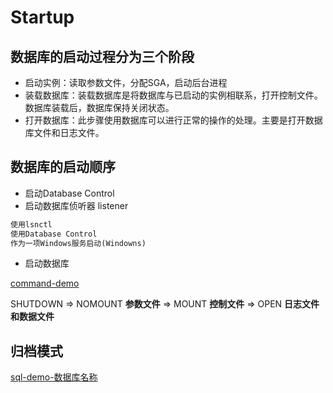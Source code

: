 # Startup

## 数据库的启动过程分为三个阶段

- 启动实例：读取参数文件，分配SGA，启动后台进程
- 装载数据库：装载数据库是将数据库与已启动的实例相联系，打开控制文件。数据库装载后，数据库保持关闭状态。
- 打开数据库：此步骤使用数据库可以进行正常的操作的处理。主要是打开数据库文件和日志文件。 

## 数据库的启动顺序

- 启动Database Control
- 启动数据库侦听器 listener
```html
使用lsnctl
使用Database Control
作为一项Windows服务启动(Windowns)
```
- 启动数据库

[command-demo](../../scripts/arch/instance_startup.sql)


SHUTDOWN => NOMOUNT **参数文件** => MOUNT **控制文件** => OPEN **日志文件和数据文件**


## 归档模式

[sql-demo-数据库名称](../../scripts/arch/arch_db_name.sql)
